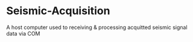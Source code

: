 # Seismic-Acquisition
A host computer used to receiving &amp; processing acquitted seismic signal data via COM
